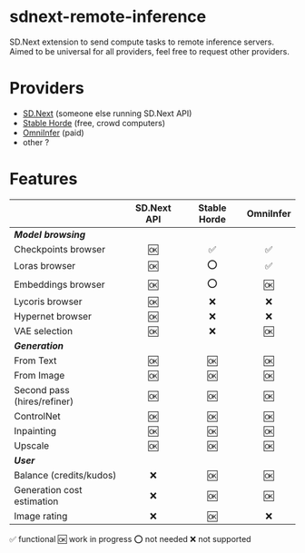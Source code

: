 # sdnext-remote-inference
SD.Next extension to send compute tasks to remote inference servers.
Aimed to be universal for all providers, feel free to request other providers.

# Providers
- [SD.Next](https://github.com/vladmandic/automatic) (someone else running SD.Next API)
- [Stable Horde](https://stablehorde.net/) (free, crowd computers)
- [OmniInfer](https://www.omniinfer.io/) (paid)
- other ?

# Features
|                             | SD.Next API | Stable Horde | OmniInfer |
|-----------------------------|:-----------:|:-----------:|:---------:|
| ***Model browsing***        |             |             |           |
| Checkpoints browser         |      🆗      |      ✅      |     ✅     |
| Loras browser               |      🆗      |      ⭕      |     ✅     |
| Embeddings browser          |      🆗      |      ⭕      |     🆗     |
| Lycoris browser             |      🆗      |      ❌      |     ❌     |
| Hypernet browser            |      🆗      |      ❌      |     ❌     |
| VAE selection               |      🆗      |      ❌      |     🆗     |
| ***Generation***            |             |             |           |
| From Text                   |      🆗      |      🆗      |     🆗     |
| From Image                  |      🆗      |      🆗      |     🆗     |
| Second pass (hires/refiner) |      🆗      |      🆗      |     🆗     |
| ControlNet                  |      🆗      |      🆗      |     🆗     |
| Inpainting                  |      🆗      |      🆗      |     🆗     |
| Upscale                     |      🆗      |      🆗      |     🆗     |
| ***User***                  |             |             |           |
| Balance (credits/kudos)     |      ❌      |      🆗      |     🆗     |
| Generation cost estimation  |      ❌      |      🆗      |     🆗     |
| Image rating                |      ❌      |      🆗      |     ❌     |

✅ functional
🆗 work in progress
⭕ not needed
❌ not supported

